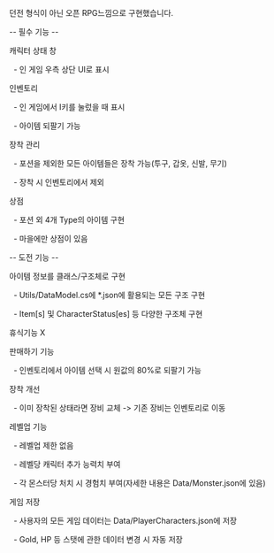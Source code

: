 던전 형식이 아닌 오픈 RPG느낌으로 구현했습니다.



-- 필수 기능 --

캐릭터 상태 창

&nbsp;	- 인 게임 우측 상단 UI로 표시



인벤토리

&nbsp;	- 인 게임에서 I키를 눌렀을 때 표시

&nbsp;	- 아이템 되팔기 가능



장착 관리

&nbsp;	- 포션을 제외한 모든 아이템들은 장착 가능(투구, 갑옷, 신발, 무기)

&nbsp;	- 장착 시 인벤토리에서 제외



상점

&nbsp;	- 포션 외 4개 Type의 아이템 구현

&nbsp;	- 마을에만 상점이 있음



-- 도전 기능 --

아이템 정보를 클래스/구조체로 구현

&nbsp;	- Utils/DataModel.cs에 \*.json에 활용되는 모든 구조 구현

&nbsp;	- Item\[s] 및 CharacterStatus\[es] 등 다양한 구조체 구현



휴식기능 X



판매하기 기능

&nbsp;	- 인벤토리에서 아이템 선택 시 원값의 80%로 되팔기 가능



장착 개선

&nbsp;	- 이미 장착된 상태라면 장비 교체 -> 기존 장비는 인벤토리로	이동



레벨업 기능

&nbsp;	- 레벨업 제한 없음

&nbsp;	- 레벨당 캐릭터 추가 능력치 부여

&nbsp;	- 각 몬스터당 처치 시 경험치 부여(자세한 내용은 Data/Monster.json에 있음)



게임 저장

&nbsp;	- 사용자의 모든 게임 데이터는 Data/PlayerCharacters.json에 저장

&nbsp;	- Gold, HP 등 스탯에 관한 데이터 변경 시 자동 저장

